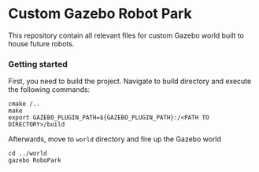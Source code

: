 # Custom Gazebo Robot Park 

This repository contain all relevant files for custom Gazebo world built to house future robots. 



### Getting started

First, you need to build the project. Navigate to build directory and execute the following commands:

```shell
cmake /..
make 
export GAZEBO_PLUGIN_PATH=${GAZEBO_PLUGIN_PATH}:/<PATH TO DIRECTORY>/build
```

Afterwards, move to `world` directory and fire up the Gazebo world

```shell
cd ../world
gazebo RoboPark
```